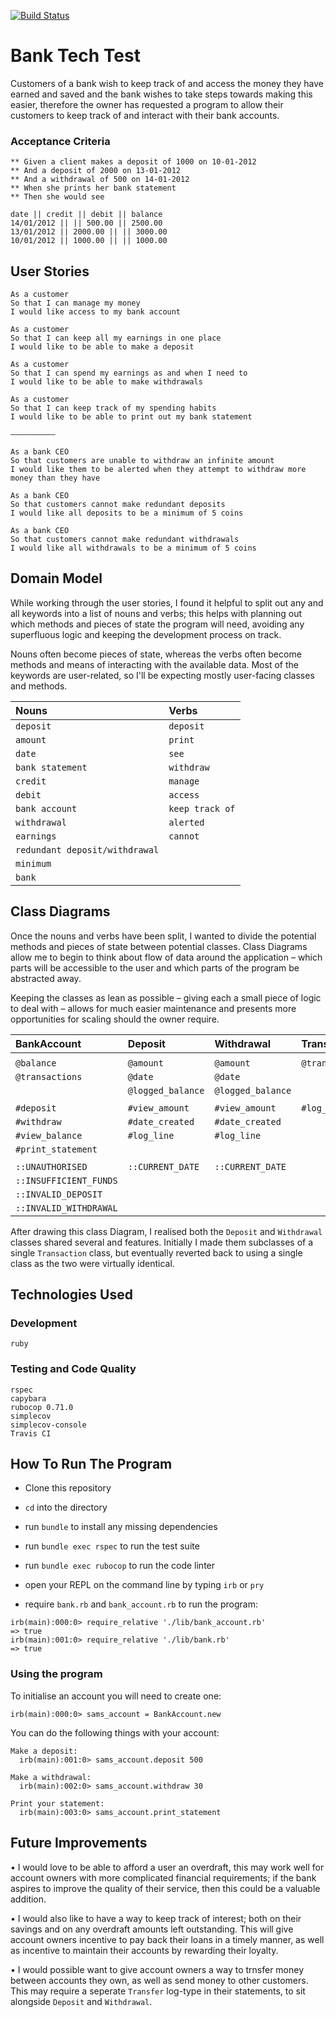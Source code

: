 [![Build Status](https://travis-ci.com/samfolo/bank_tech_test.svg?branch=master)](https://travis-ci.com/samfolo/bank_tech_test)

# Bank Tech Test

Customers of a bank wish to keep track of and access the money they have earned and saved and the bank wishes to take steps towards making this easier, therefore the owner has requested a program to allow their customers to keep track of and interact with their bank accounts.

### Acceptance Criteria

```
** Given a client makes a deposit of 1000 on 10-01-2012  
** And a deposit of 2000 on 13-01-2012  
** And a withdrawal of 500 on 14-01-2012  
** When she prints her bank statement  
** Then she would see

date || credit || debit || balance
14/01/2012 || || 500.00 || 2500.00
13/01/2012 || 2000.00 || || 3000.00
10/01/2012 || 1000.00 || || 1000.00
```

## User Stories

```
As a customer
So that I can manage my money
I would like access to my bank account

As a customer
So that I can keep all my earnings in one place
I would like to be able to make a deposit

As a customer
So that I can spend my earnings as and when I need to
I would like to be able to make withdrawals

As a customer
So that I can keep track of my spending habits
I would like to be able to print out my bank statement

––––––––––

As a bank CEO
So that customers are unable to withdraw an infinite amount
I would like them to be alerted when they attempt to withdraw more money than they have

As a bank CEO
So that customers cannot make redundant deposits
I would like all deposits to be a minimum of 5 coins

As a bank CEO
So that customers cannot make redundant withdrawals
I would like all withdrawals to be a minimum of 5 coins
```

## Domain Model

While working through the user stories, I found it helpful to split out any and all keywords into a list of nouns and verbs; this helps with planning out which methods and pieces of state the program will need, avoiding any superfluous logic and keeping the development process on track.  

Nouns often become pieces of state, whereas the verbs often become methods and means of interacting with the available data.  Most of the keywords are user-related, so I'll be expecting mostly user-facing classes and methods.

| Nouns         | Verbs         |
| :------------ |:--------------|
| `deposit`      | `deposit` |
| `amount`      | `print` |
| `date` | `see` |
| `bank statement` | `withdraw` |
| `credit` | `manage` |
| `debit` | `access` |
| `bank account` | `keep track of` |
| `withdrawal` | `alerted` |
| `earnings` | `cannot` |
| `redundant deposit/withdrawal` | |
| `minimum` | |
| `bank` | |

## Class Diagrams

Once the nouns and verbs have been split, I wanted to divide the potential methods and pieces of state between potential classes.  Class Diagrams allow me to begin to think about flow of data around the application – which parts will be accessible to the user and which parts of the program be abstracted away.  

Keeping the classes as lean as possible – giving each a small piece of logic to deal with – allows for much easier maintenance and presents more opportunities for scaling should the owner require.

| BankAccount                 | Deposit           | Withdrawal        | Transactions         |
| :-------------------------- | :---------------- | :---------------- | :-----------------   |
|                             |                   |                   |                      |
| `@balance`                  | `@amount`         | `@amount`         | `@transactions`      |
| `@transactions`             | `@date`           | `@date`           |                      |
|                             | `@logged_balance` | `@logged_balance` |                      |
|                             |                   |                   |                      |
| `#deposit`                  | `#view_amount`    | `#view_amount`    | `#log_data`          |
| `#withdraw`                 | `#date_created`   | `#date_created`   |                      |
| `#view_balance`             | `#log_line`       | `#log_line`       |                      |
| `#print_statement`          |                   |                   |                      |
|                             |                   |                   |                      |
| `::UNAUTHORISED`            | `::CURRENT_DATE`  | `::CURRENT_DATE`  |                      |
| `::INSUFFICIENT_FUNDS`      |                   |                   |                      |
| `::INVALID_DEPOSIT`         |                   |                   |                      |
| `::INVALID_WITHDRAWAL`      |                   |                   |                      |

After drawing this class Diagram, I realised both the `Deposit` and `Withdrawal` classes shared several and features.  Initially I made them subclasses of a single `Transaction` class, but eventually reverted back to using a single class as the two were virtually identical.

## Technologies Used

### Development

```
ruby
```

### Testing and Code Quality

```
rspec
capybara
rubocop 0.71.0
simplecov
simplecov-console
Travis CI
```

## How To Run The Program

- Clone this repository
- `cd` into the directory
- run `bundle` to install any missing dependencies
- run `bundle exec rspec` to run the test suite
- run `bundle exec rubocop` to run the code linter

- open your REPL on the command line by typing `irb` or `pry`
- require `bank.rb` and `bank_account.rb` to run the program:

```
irb(main):000:0> require_relative './lib/bank_account.rb'
=> true
irb(main):001:0> require_relative './lib/bank.rb'
=> true
```

### Using the program

To initialise an account you will need to create one:
```
irb(main):000:0> sams_account = BankAccount.new
```

You can do the following things with your account:
```
Make a deposit:
  irb(main):001:0> sams_account.deposit 500

Make a withdrawal:
  irb(main):002:0> sams_account.withdraw 30

Print your statement:
  irb(main):003:0> sams_account.print_statement
```

## Future Improvements

• I would love to be able to afford a user an overdraft, this may work well for account owners with more complicated financial requirements; if the bank aspires to improve the quality of their service, then this could be a valuable addition.

• I would also like to have a way to keep track of interest; both on their savings and on any overdraft amounts left outstanding. This will give account owners incentive to pay back their loans in a timely manner, as well as incentive to maintain their accounts by rewarding their loyalty.

• I would possible want to give account owners a way to trnsfer money between accounts they own, as well as send money to other customers.  This may require a seperate `Transfer` log-type in their statements, to sit alongside `Deposit` and `Withdrawal`.
